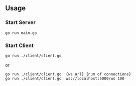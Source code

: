 ## Usage

### Start Server
```
go run main.go
```
### Start Client
```
go run ./client/client.go 
```
or
```
go run ./client/client.go  {ws url} {num of connections}
go run ./client/client.go  ws://localhost:5000/ws 100
```
